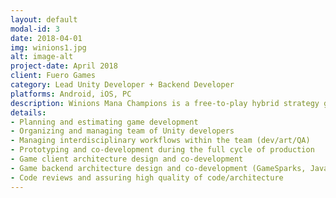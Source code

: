 ```yaml
---
layout: default
modal-id: 3
date: 2018-04-01
img: winions1.jpg
alt: image-alt
project-date: April 2018
client: Fuero Games
category: Lead Unity Developer + Backend Developer
platforms: Android, iOS, PC
description: Winions Mana Champions is a free-to-play hybrid strategy game that blends real-time card-based summoning, tower defense, and RPG elements—where players select an anti-hero, call forth hordes of minions and spells to breach opponent defenses, and loot their treasure. Between matches, you reinforce your own base with traps, towers, and even a growing dragon guardian, while evolving your deck and competing in multiplayer clan raids for loot and progression.
details:
- Planning and estimating game development
- Organizing and managing team of Unity developers
- Managing interdisciplinary workflows within the team (dev/art/QA)
- Prototyping and co-development during the full cycle of production
- Game client architecture design and co-development
- Game backend architecture design and co-development (GameSparks, JavaScript)
- Code reviews and assuring high quality of code/architecture
---
```

